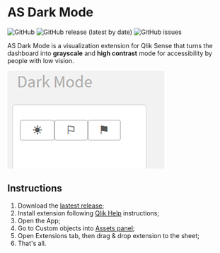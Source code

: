# AS Dark Mode
![GitHub](https://img.shields.io/github/license/andressousa/as-qliksense-darkmode) ![GitHub release (latest by date)](https://img.shields.io/github/v/release/andressousa/as-qliksense-darkmode) ![GitHub issues](https://img.shields.io/github/issues/andressousa/as-qliksense-darkmode)

AS Dark Mode is a visualization extension for Qlik Sense that turns the dashboard into **grayscale** and **high contrast** mode for accessibility by people with low vision.

![](https://raw.githubusercontent.com/andressousa/as-qliksense-darkmode/main/as-qliksense-darkmode/preview.png)

## Instructions

                
1. Download the [lastest release](https://github.com/andressousa/as-qliksense-darkmode/releases/latest);
2. Install extension following [Qlik Help](https://help.qlik.com/en-US/sense-developer/November2022/Subsystems/Extensions/Content/Sense_Extensions/Howtos/deploy-extensions.htm) instructions;
3. Open the App;
4. Go to Custom objects into [Assets panel](https://help.qlik.com/en-US/sense/November2022/Subsystems/Hub/Content/Sense_Hub/Assets/assets-panel.htm);
5. Open Extensions tab, then drag & drop extension to the sheet;
6. That's all.
